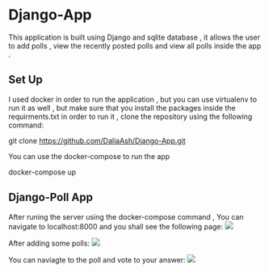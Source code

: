 # Django-App

This application is built using Django and sqlite database , it allows the user to add polls , view the recently posted polls and view all polls inside the app .

## Set Up

I used docker in order to run the application , but you can use virtualenv to run it as well , but make sure that you install the packages inside the requirments.txt in order to run it , clone the repository using the following command:

git clone https://github.com/DaliaAsh/Django-App.git

You can use the docker-compose to run the app

docker-compose up

## Django-Poll App

After runing the server using the docker-compose command , You can navigate to localhost:8000 and you shall see the following page:
<img src = "https://user-images.githubusercontent.com/46220562/111909610-aa191580-8a66-11eb-8489-dd54f0678615.PNG">

After adding some polls:
<img src = "https://user-images.githubusercontent.com/46220562/111909622-b7ce9b00-8a66-11eb-9b47-b294bd792c21.PNG">

You can naviagte to the poll and vote to your answer:
<img src = "https://user-images.githubusercontent.com/46220562/111909631-c1f09980-8a66-11eb-95f3-b719a5d2134d.PNG">
